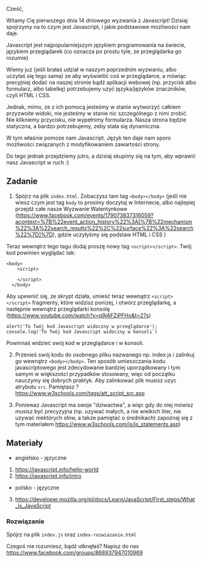 Cześć,

Witamy Cię pierwszego dnia 14 dniowego wyzwania z Javascript!
Dzisiaj spojrzymy na to czym jest Javascript, i jakie podstawowe mozliwości nam daje.

Javascript jest najpopularniejszym językiem programowania na świecie, językiem przeglądarek (co oznacza po prostu tyle, ze przeglądarka go rozumie)

Wiemy juz (jeśli brałaś udział w naszym poprzednim wyzwaniu, albo uczyłaś się tego sama) ze aby wyświetlić coś w przeglądarce, a mówiąc precyjniej dodać na naszej stronie bądź aplikacji
webowej (np. przycisk albo formularz, albo tabelkę) potrzebujemy uzyć języka/języków znaczników, czyli HTML i CSS.

Jednak, mimo, ze z ich pomocą jesteśmy w stanie wytworzyć całkiem przyzwoite widoki, nie jesteśmy w stanie nic szczególnego z nimi zrobić. Nie klikniemy przycisku, nie wypełnimy formularza. Nasza strona będzie statyczna, a bardzo potrzebujemy, zeby stała się dynamiczna.

W tym właśnie pomoze nam Javascript. Język ten daje nam sporo mozliwości związanych 
z modyfikowaniem zawartości strony.

Do tego jednak przejdziemy jutro, a dzisiaj skupimy się na tym, aby wprawić nasz Javascript w ruch :) 

## Zadanie

1. Spójrz na plik `index.html`. Zobaczysz tam tag `<body></body>` (jeśli nie wiesz czym jest tag `body` to prosimy doczytaj w Internecie, albo najlepiej przejdź całe nasze Wyzwanie Walentynkowe (https://www.facebook.com/events/179073837316059?acontext=%7B%22event_action_history%22%3A[%7B%22mechanism%22%3A%22search_results%22%2C%22surface%22%3A%22search%22%7D]%7D),  gdzie uczyłyśmy się podstaw HTML i CSS
)

Teraz wewnątrz tego tagu dodaj proszę nowy tag `<script></script>`. Twój kod powinien wyglądać tak: 

```
<body>
    <script>

    </script>
  </body> 
```

Aby upewnić się, ze skrypt działa, umieść teraz wewnątrz `<script></script>` 
fragmenty, które widzisz ponizej, i otwórz przeglądarkę, a następnie wewnątrz przeglądarki konsolę (https://www.youtube.com/watch?v=q9jAFZjPFHo&t=27s) 

```
alert('To Twój kod Javascript widoczny w przeglądarce');
console.log('To Twój kod Javascript widoczny w konsoli`)

```

Powinnaś widzieć swój kod w przeglądarce i w konsoli. 

2. Przenieś swój kodu do osobnego pliku nazwanego np. index.js i zalinkuj go wewnątrz `<body></body>`. 
Ten sposób umieszczania kodu javascriptowego jest zdecydowanie bardziej uporządkowany i tym samym w większości przypadków stosowany, więc 
od początku nauczymy się dobrych praktyk. Aby zalinkować plik musisz
uzyc atrybutu `src`. Pamiętasz ? https://www.w3schools.com/tags/att_script_src.asp

3. Poniewaz Javascript ma swoje "dziwactwa", a więc gdy do niej mówisz musisz być precyzyjna (np. uzywać małych, a nie wielkich liter, nie uzywać niektórych słów, a 
takze pamiętać o średnikach) zapoznaj się z tym materiałem https://www.w3schools.com/js/js_statements.asp)

## Materiały

- angielsko - języczne
1. https://javascript.info/hello-world
2. https://javascript.info/intro

- polsko - języczne 

3. https://developer.mozilla.org/pl/docs/Learn/JavaScript/First_steps/What_is_JavaScript

### Rozwiązanie

Spójrz na plik `index.js` oraz `index-rozwiazanie.html`

Czegoś nie rozumiesz, bądź utknęłaś? Napisz do nas https://www.facebook.com/groups/868937947010969 